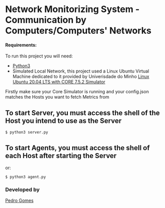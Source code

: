 # Network Monitorizing System - Communication by Computers/Computers' Networks

#### Requirements:
To run this project you will need:
- [Python3](https://www.python.org/downloads/)
- Simulated Local Network, this project used a Linux Ubuntu Virtual Machine dedicated to it provided by Univerisdade do Minho [Linux Ubuntu 20.04 LTS with CORE 7.5.2 Simulator](http://marco.uminho.pt/ferramentas/CORE/xubuncore.html)

Firstly make sure your Core Simulator is running and your config.json matches the Hosts you want to fetch Metrics from
## To start Server, you must access the shell of the Host you intend to use as the Server
```shell
$ python3 server.py
```
## To start Agents, you must access the shell of each Host after starting the Server
or:
```shell
$ python3 agent.py
```

### Developed by
[Pedro Gomes](https://github.com/FkGomesKr)
